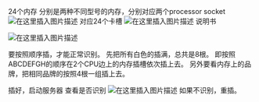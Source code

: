 24个内存
分别是两种不同型号的内存，分别对应两个processor socket
![在这里插入图片描述](https://img-blog.csdnimg.cn/e465107b55984d1588c1525c3b981245.png)
对应24个卡槽
![在这里插入图片描述](https://img-blog.csdnimg.cn/596fd42955de43f4b76aa57fb7e97cd2.png)
说明书

![在这里插入图片描述](https://img-blog.csdnimg.cn/2a708c4964a2435faec677c58081eeb9.png#pic_center)

要按照顺序插，才能正常识别。 先把所有白色的插满，总共是8根。
即按照ABCDEFGH的顺序在2个CPU边上的内存插槽依次插上去。 另外要看内存上的品牌，把相同品牌的按照4根一组插上去。 

插好，启动服务器
查看是否识别
![在这里插入图片描述](https://img-blog.csdnimg.cn/db7fd9d4aff84714b831e366649cc337.png)
如果不识别，重插。
